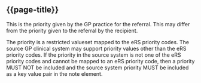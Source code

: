 ## {{page-title}}

This is the priority given by the GP practice for the referral. This may differ from the priority given to the referral by the recipient.

The priority is a restricted valueset mapped to the eRS priority codes. The source GP clinical system may support priority values other than the eRS priority codes. If the priority in the source system is not one of the eRS priority codes and cannot be mapped to an eRS priority code, then a priority MUST NOT be included and the source system priority MUST be included as a key value pair in the note element.